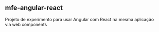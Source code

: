## mfe-angular-react

Projeto de experimento para usar Angular com React na mesma aplicação via web components